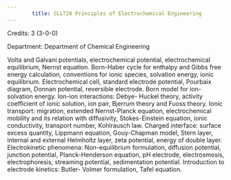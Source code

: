 ```yaml
---
        title: CLL720 Principles of Electrochemical Engineering
---
```

Credits: 3 (3-0-0)

Department: Department of Chemical Engineering

Volta and Galvani potentials, electrochemical potential, electrochemical equilibrium, Nernst equation. Born-Haber cycle for enthalpy and Gibbs free energy calculation, conventions for ionic species, solvation energy, ionic equilibrium. Electrochemical cell, standard electrode potential, Pourbaix diagram, Donnan potential, reversible electrode. Born model for ion-solvation energy. Ion-ion interactions: Debye- Huckel theory, activity coefficient of ionic solution, ion pair, Bjerrum theory and Fuoss theory. Ionic transport: migration, extended Nernst-Planck equation, electrochemical mobility and its relation with diffusivity, Stokes-Einstein equation, ionic conductivity, transport number, Kohlrausch law. Charged interface: surface excess quantity, Lippmann equation, Gouy-Chapman model, Stern layer, internal and external Helmholtz layer, zeta potential, energy of double layer. Electrokinetic phenomena: Non-equilibrium formulation, diffusion potential, junction potential, Planck-Henderson equation, pH electrode, electrosmosis, electrophoresis, streaming potential, sedimentation potential. Introduction to electrode kinetics: Butler- Volmer formulation, Tafel equation.